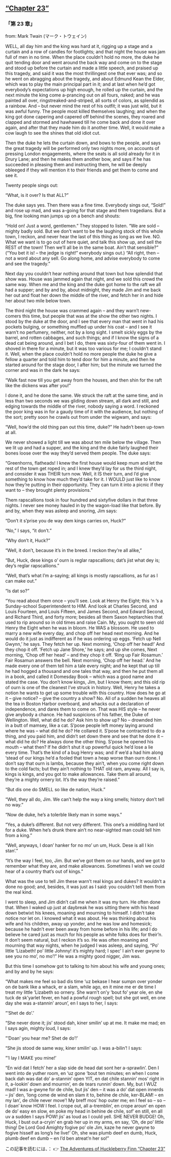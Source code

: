 ## [“Chapter 23”](https://www.beanreading.com/ja/article/789?source=github )   
 
 ###  「第 23 章」 

 from:  Mark Twain (マーク・トウェイン) 

 WELL, all day him and the king was hard at it, rigging up a stage and a curtain and a row of candles for footlights; and that night the house was jam full of men in no time. When the place couldn’t hold no more, the duke he quit tending door and went around the back way and come on to the stage and stood up before the curtain and made a little speech, and praised up this tragedy, and said it was the most thrillingest one that ever was; and so he went on abragging about the tragedy, and about Edmund Kean the Elder, which was to play the main principal part in it; and at last when he’d got everybody’s expectations up high enough, he rolled up the curtain, and the next minute the king come a-prancing out on all fours, naked; and he was painted all over, ringstreaked-and-striped, all sorts of colors, as splendid as a rainbow. And – but never mind the rest of his outfit; it was just wild, but it was awful funny. The people most killed themselves laughing; and when the king got done capering and capered off behind the scenes, they roared and clapped and stormed and hawhawed till he come back and done it over again, and after that they made him do it another time. Well, it would make a cow laugh to see the shines that old idiot cut.

Then the duke he lets the curtain down, and bows to the people, and says the great tragedy will be performed only two nights more, on accounts of pressing London engagements, where the seats is all sold already for it in Drury Lane; and then he makes them another bow, and says if he has succeeded in pleasing them and instructing them, he will be deeply obleeged if they will mention it to their friends and get them to come and see it.

Twenty people sings out:

“What, is it over? Is that ALL?”

The duke says yes. Then there was a fine time. Everybody sings out, “Sold!” and rose up mad, and was a-going for that stage and them tragedians. But a big, fine looking man jumps up on a bench and shouts:

“Hold on! Just a word, gentlemen.” They stopped to listen. “We are sold – mighty badly sold. But we don’t want to be the laughing stock of this whole town, I reckon, and never hear the last of this thing as long as we live. NO. What we want is to go out of here quiet, and talk this show up, and sell the REST of the town! Then we’ll all be in the same boat. Ain’t that sensible?” (“You bet it is! – the jedge is right!” everybody sings out.) “All right, then – not a word about any sell. Go along home, and advise everybody to come and see the tragedy.”

Next day you couldn’t hear nothing around that town but how splendid that show was. House was jammed again that night, and we sold this crowd the same way. When me and the king and the duke got home to the raft we all had a supper; and by and by, about midnight, they made Jim and me back her out and float her down the middle of the river, and fetch her in and hide her about two mile below town.

The third night the house was crammed again – and they warn’t new-comers this time, but people that was at the show the other two nights. I stood by the duke at the door, and I see that every man that went in had his pockets bulging, or something muffled up under his coat – and I see it warn’t no perfumery, neither, not by a long sight. I smelt sickly eggs by the barrel, and rotten cabbages, and such things; and if I know the signs of a dead cat being around, and I bet I do, there was sixty-four of them went in. I shoved in there for a minute, but it was too various for me; I couldn’t stand it. Well, when the place couldn’t hold no more people the duke he give a fellow a quarter and told him to tend door for him a minute, and then he started around for the stage door, I after him; but the minute we turned the corner and was in the dark he says:

“Walk fast now till you get away from the houses, and then shin for the raft like the dickens was after you!”

I done it, and he done the same. We struck the raft at the same time, and in less than two seconds we was gliding down stream, all dark and still, and edging towards the middle of the river, nobody saying a word. I reckoned the poor king was in for a gaudy time of it with the audience, but nothing of the sort; pretty soon he crawls out from under the wigwam, and says:

“Well, how’d the old thing pan out this time, duke?” He hadn’t been up-town at all.

We never showed a light till we was about ten mile below the village. Then we lit up and had a supper, and the king and the duke fairly laughed their bones loose over the way they’d served them people. The duke says:

“Greenhorns, flatheads! I knew the first house would keep mum and let the rest of the town get roped in; and I knew they’d lay for us the third night, and consider it was THEIR turn now. Well, it IS their turn, and I’d give something to know how much they’d take for it. I WOULD just like to know how they’re putting in their opportunity. They can turn it into a picnic if they want to – they brought plenty provisions.”

Them rapscallions took in four hundred and sixtyfive dollars in that three nights. I never see money hauled in by the wagon-load like that before. By and by, when they was asleep and snoring, Jim says:

“Don’t it s’prise you de way dem kings carries on, Huck?”

“No,” I says, “it don’t.”

“Why don’t it, Huck?”

“Well, it don’t, because it’s in the breed. I reckon they’re all alike,”

“But, Huck, dese kings o’ ourn is reglar rapscallions; dat’s jist what dey is; dey’s reglar rapscallions.”

“Well, that’s what I’m a-saying; all kings is mostly rapscallions, as fur as I can make out.”

“Is dat so?”

“You read about them once – you’ll see. Look at Henry the Eight; this ‘n ’s a Sunday-school Superintendent to HIM. And look at Charles Second, and Louis Fourteen, and Louis Fifteen, and James Second, and Edward Second, and Richard Third, and forty more; besides all them Saxon heptarchies that used to rip around so in old times and raise Cain. My, you ought to seen old Henry the Eight when he was in bloom. He WAS a blossom. He used to marry a new wife every day, and chop off her head next morning. And he would do it just as indifferent as if he was ordering up eggs. ‘Fetch up Nell Gwynn,’ he says. They fetch her up. Next morning, ‘Chop off her head!’ And they chop it off. ‘Fetch up Jane Shore,’ he says; and up she comes, Next morning, ‘Chop off her head’ – and they chop it off. ‘Ring up Fair Rosamun.’ Fair Rosamun answers the bell. Next morning, ‘Chop off her head.’ And he made every one of them tell him a tale every night; and he kept that up till he had hogged a thousand and one tales that way, and then he put them all in a book, and called it Domesday Book – which was a good name and stated the case. You don’t know kings, Jim, but I know them; and this old rip of ourn is one of the cleanest I’ve struck in history. Well, Henry he takes a notion he wants to get up some trouble with this country. How does he go at it – give notice? – give the country a show? No. All of a sudden he heaves all the tea in Boston Harbor overboard, and whacks out a declaration of independence, and dares them to come on. That was HIS style – he never give anybody a chance. He had suspicions of his father, the Duke of Wellington. Well, what did he do? Ask him to show up? No – drownded him in a butt of mamsey, like a cat. S’pose people left money laying around where he was – what did he do? He collared it. S’pose he contracted to do a thing, and you paid him, and didn’t set down there and see that he done it – what did he do? He always done the other thing. S’pose he opened his mouth – what then? If he didn’t shut it up powerful quick he’d lose a lie every time. That’s the kind of a bug Henry was; and if we’d a had him along ‘stead of our kings he’d a fooled that town a heap worse than ourn done. I don’t say that ourn is lambs, because they ain’t, when you come right down to the cold facts; but they ain’t nothing to THAT old ram, anyway. All I say is, kings is kings, and you got to make allowances. Take them all around, they’re a mighty ornery lot. It’s the way they’re raised.”

“But dis one do SMELL so like de nation, Huck.”

“Well, they all do, Jim. We can’t help the way a king smells; history don’t tell no way.”

“Now de duke, he’s a tolerble likely man in some ways.”

“Yes, a duke’s different. But not very different. This one’s a middling hard lot for a duke. When he’s drunk there ain’t no near-sighted man could tell him from a king.”

“Well, anyways, I doan’ hanker for no mo’ un um, Huck. Dese is all I kin stan’.”

“It’s the way I feel, too, Jim. But we’ve got them on our hands, and we got to remember what they are, and make allowances. Sometimes I wish we could hear of a country that’s out of kings.”

What was the use to tell Jim these warn’t real kings and dukes? It wouldn’t a done no good; and, besides, it was just as I said: you couldn’t tell them from the real kind.

I went to sleep, and Jim didn’t call me when it was my turn. He often done that. When I waked up just at daybreak he was sitting there with his head down betwixt his knees, moaning and mourning to himself. I didn’t take notice nor let on. I knowed what it was about. He was thinking about his wife and his children, away up yonder, and he was low and homesick; because he hadn’t ever been away from home before in his life; and I do believe he cared just as much for his people as white folks does for their’n. It don’t seem natural, but I reckon it’s so. He was often moaning and mourning that way nights, when he judged I was asleep, and saying, “Po’ little ‘Lizabeth! po’ little Johnny! it’s mighty hard; I spec’ I ain’t ever gwyne to see you no mo’, no mo’!” He was a mighty good nigger, Jim was.

But this time I somehow got to talking to him about his wife and young ones; and by and by he says:

“What makes me feel so bad dis time ‘uz bekase I hear sumpn over yonder on de bank like a whack, er a slam, while ago, en it mine me er de time I treat my little ‘Lizabeth so ornery. She warn’t on’y ‘bout fo’ year ole, en she tuck de sk’yarlet fever, en had a powful rough spell; but she got well, en one day she was a-stannin’ aroun’, en I says to her, I says:

”’Shet de do’.’

“She never done it; jis’ stood dah, kiner smilin’ up at me. It make me mad; en I says agin, mighty loud, I says:

”’Doan’ you hear me? Shet de do’!’

“She jis stood de same way, kiner smilin’ up. I was a-bilin’! I says:

”’I lay I MAKE you mine!’

“En wid dat I fetch’ her a slap side de head dat sont her a-sprawlin’. Den I went into de yuther room, en ‘uz gone ‘bout ten minutes; en when I come back dah was dat do’ a-stannin’ open YIT, en dat chile stannin’ mos’ right in it, a-lookin’ down and mournin’, en de tears runnin’ down. My, but I WUZ mad! I was a-gwyne for de chile, but jis’ den – it was a do’ dat open innerds – jis’ den, ‘long come de wind en slam it to, behine de chile, ker-BLAM! – en my lan’, de chile never move’! My breff mos’ hop outer me; en I feel so – so – I doan’ know HOW I feel. I crope out, all a-tremblin’, en crope aroun’ en open de do’ easy en slow, en poke my head in behine de chile, sof’ en still, en all uv a sudden I says POW! jis’ as loud as I could yell. SHE NEVER BUDGE! Oh, Huck, I bust out a-cryin’ en grab her up in my arms, en say, ‘Oh, de po’ little thing! De Lord God Amighty fogive po’ ole Jim, kaze he never gwyne to fogive hisself as long’s he live!’ Oh, she was plumb deef en dumb, Huck, plumb deef en dumb – en I’d ben atreat’n her so!”


この記事を読むには、：  👉    [The Adventures of Huckleberry Finn “Chapter 23”](https://www.beanreading.com/ja/article/789?source=github ) 
